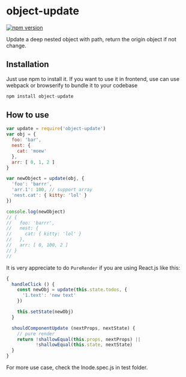 # object-update
[![npm version](https://badge.fury.io/js/object-update.svg)](https://badge.fury.io/js/object-update)

Update a deep nested object with path, return the origin object if not change.

## Installation

Just use npm to install it. If you want to use it in frontend, use can use webpack or browserify to bundle it to your codebase

```javascript
npm install object-update
```

## How to use

```javascript
var update = require('object-update')
var obj = {
  foo: 'bar',
  nest: {
    cat: 'moew'
  },
  arr: [ 0, 1, 2 ]
}

var newObject = update(obj, {
  'foo': 'barrr',
  'arr.1': 100, // support array
  'nest.cat': { kitty: 'lol' }
})

console.log(newObject)
// {
//   foo: 'barrr',
//   nest: {
//     cat: { kitty: 'lol' }
//   },
//   arr: [ 0, 100, 2 ]
// }
//
```

It is very appreciate to do `PureRender` if you are using React.js like this:

```javascript
{
  handleClick () {
    const newObj = update(this.state.todos, {
      '1.text': 'new text'
    })

    this.setState(newObj)
  }

  shouldComponentUpdate (nextProps, nextState) {
    // pure render
    return !shallowEqual(this.props, nextProps) ||
           !shallowEqual(this.state, nextState)
  }
}
```

For more use case, check the lnode.spec.js in test folder.
